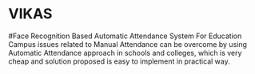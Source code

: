 # VIKAS
#Face Recognition Based Automatic Attendance System For Education Campus
issues related to Manual Attendance can be overcome by using Automatic Attendance approach in schools and colleges, which is very cheap and solution proposed is easy to implement in practical way.
